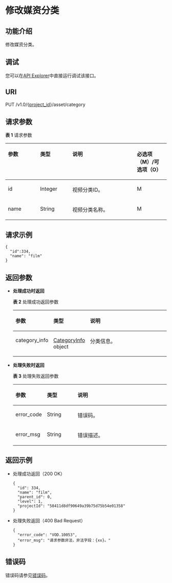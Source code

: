 # 修改媒资分类<a name="vod_04_0029"></a>

## 功能介绍<a name="zh-cn_topic_0128109932_zh-cn_topic_0127930921_section114814192538"></a>

修改媒资分类。

## 调试<a name="section1328823462119"></a>

您可以在[API Explorer](https://apiexplorer.developer.huaweicloud.com/apiexplorer/doc?product=VOD&api=modifyCategory)中直接运行调试该接口。

## URI<a name="zh-cn_topic_0128109932_zh-cn_topic_0127930921_section5241024145313"></a>

PUT /v1.0/\{[project\_id](获取项目ID.md)\}/asset/category

## 请求参数<a name="zh-cn_topic_0128109932_zh-cn_topic_0127930921_section7297229175319"></a>

**表 1**  请求参数

<a name="zh-cn_topic_0128109932_zh-cn_topic_0127930921_table171512255292"></a>
<table><thead align="left"><tr id="zh-cn_topic_0128109932_zh-cn_topic_0127930921_row48218256295"><th class="cellrowborder" valign="top" width="20%" id="mcps1.2.5.1.1"><p id="zh-cn_topic_0128109932_zh-cn_topic_0127930921_p382525172912"><a name="zh-cn_topic_0128109932_zh-cn_topic_0127930921_p382525172912"></a><a name="zh-cn_topic_0128109932_zh-cn_topic_0127930921_p382525172912"></a>参数</p>
</th>
<th class="cellrowborder" valign="top" width="20%" id="mcps1.2.5.1.2"><p id="zh-cn_topic_0128109932_zh-cn_topic_0127930921_p782925162917"><a name="zh-cn_topic_0128109932_zh-cn_topic_0127930921_p782925162917"></a><a name="zh-cn_topic_0128109932_zh-cn_topic_0127930921_p782925162917"></a>类型</p>
</th>
<th class="cellrowborder" valign="top" width="40%" id="mcps1.2.5.1.3"><p id="zh-cn_topic_0128109932_zh-cn_topic_0127930921_p782725172910"><a name="zh-cn_topic_0128109932_zh-cn_topic_0127930921_p782725172910"></a><a name="zh-cn_topic_0128109932_zh-cn_topic_0127930921_p782725172910"></a>说明</p>
</th>
<th class="cellrowborder" valign="top" width="20%" id="mcps1.2.5.1.4"><p id="zh-cn_topic_0128109924_zh-cn_topic_0127930889_p41029017"><a name="zh-cn_topic_0128109924_zh-cn_topic_0127930889_p41029017"></a><a name="zh-cn_topic_0128109924_zh-cn_topic_0127930889_p41029017"></a>必选项（M）/可选项（O）</p>
</th>
</tr>
</thead>
<tbody><tr id="zh-cn_topic_0128109932_zh-cn_topic_0127930921_row12828257296"><td class="cellrowborder" valign="top" width="20%" headers="mcps1.2.5.1.1 "><p id="zh-cn_topic_0128109932_zh-cn_topic_0127930921_p11821125102918"><a name="zh-cn_topic_0128109932_zh-cn_topic_0127930921_p11821125102918"></a><a name="zh-cn_topic_0128109932_zh-cn_topic_0127930921_p11821125102918"></a>id</p>
</td>
<td class="cellrowborder" valign="top" width="20%" headers="mcps1.2.5.1.2 "><p id="zh-cn_topic_0128109932_zh-cn_topic_0127930921_p1182182516295"><a name="zh-cn_topic_0128109932_zh-cn_topic_0127930921_p1182182516295"></a><a name="zh-cn_topic_0128109932_zh-cn_topic_0127930921_p1182182516295"></a>Integer</p>
</td>
<td class="cellrowborder" valign="top" width="40%" headers="mcps1.2.5.1.3 "><p id="zh-cn_topic_0128109932_zh-cn_topic_0127930921_p1831025192916"><a name="zh-cn_topic_0128109932_zh-cn_topic_0127930921_p1831025192916"></a><a name="zh-cn_topic_0128109932_zh-cn_topic_0127930921_p1831025192916"></a>视频分类ID。</p>
</td>
<td class="cellrowborder" valign="top" width="20%" headers="mcps1.2.5.1.4 "><p id="zh-cn_topic_0128109932_zh-cn_topic_0127930921_p1831425152918"><a name="zh-cn_topic_0128109932_zh-cn_topic_0127930921_p1831425152918"></a><a name="zh-cn_topic_0128109932_zh-cn_topic_0127930921_p1831425152918"></a>M</p>
</td>
</tr>
<tr id="zh-cn_topic_0128109932_zh-cn_topic_0127930921_row138342512913"><td class="cellrowborder" valign="top" width="20%" headers="mcps1.2.5.1.1 "><p id="zh-cn_topic_0128109932_zh-cn_topic_0127930921_p3831825142914"><a name="zh-cn_topic_0128109932_zh-cn_topic_0127930921_p3831825142914"></a><a name="zh-cn_topic_0128109932_zh-cn_topic_0127930921_p3831825142914"></a>name</p>
</td>
<td class="cellrowborder" valign="top" width="20%" headers="mcps1.2.5.1.2 "><p id="zh-cn_topic_0128109932_zh-cn_topic_0127930921_p168332517291"><a name="zh-cn_topic_0128109932_zh-cn_topic_0127930921_p168332517291"></a><a name="zh-cn_topic_0128109932_zh-cn_topic_0127930921_p168332517291"></a>String</p>
</td>
<td class="cellrowborder" valign="top" width="40%" headers="mcps1.2.5.1.3 "><p id="zh-cn_topic_0128109932_zh-cn_topic_0127930921_p183102532913"><a name="zh-cn_topic_0128109932_zh-cn_topic_0127930921_p183102532913"></a><a name="zh-cn_topic_0128109932_zh-cn_topic_0127930921_p183102532913"></a>视频分类名称。</p>
</td>
<td class="cellrowborder" valign="top" width="20%" headers="mcps1.2.5.1.4 "><p id="zh-cn_topic_0128109932_zh-cn_topic_0127930921_p28319251291"><a name="zh-cn_topic_0128109932_zh-cn_topic_0127930921_p28319251291"></a><a name="zh-cn_topic_0128109932_zh-cn_topic_0127930921_p28319251291"></a>M</p>
</td>
</tr>
</tbody>
</table>

## 请求示例<a name="zh-cn_topic_0128109932_zh-cn_topic_0127930921_section1249493515311"></a>

```
{
  "id":334,
  "name": "film"
}
```

## 返回参数<a name="zh-cn_topic_0128109932_zh-cn_topic_0127930921_section162761640105314"></a>

-   **处理成功时返回**

    **表 2**  处理成功返回参数

    <a name="zh-cn_topic_0128109931_zh-cn_topic_0127930946_table1753205542518"></a>
    <table><thead align="left"><tr id="zh-cn_topic_0128109931_zh-cn_topic_0127930946_row16634195502512"><th class="cellrowborder" valign="top" width="20%" id="mcps1.2.4.1.1"><p id="zh-cn_topic_0128109931_zh-cn_topic_0127930946_p963414551252"><a name="zh-cn_topic_0128109931_zh-cn_topic_0127930946_p963414551252"></a><a name="zh-cn_topic_0128109931_zh-cn_topic_0127930946_p963414551252"></a>参数</p>
    </th>
    <th class="cellrowborder" valign="top" width="20%" id="mcps1.2.4.1.2"><p id="zh-cn_topic_0128109931_zh-cn_topic_0127930946_p4634455102513"><a name="zh-cn_topic_0128109931_zh-cn_topic_0127930946_p4634455102513"></a><a name="zh-cn_topic_0128109931_zh-cn_topic_0127930946_p4634455102513"></a>类型</p>
    </th>
    <th class="cellrowborder" valign="top" width="60%" id="mcps1.2.4.1.3"><p id="zh-cn_topic_0128109931_zh-cn_topic_0127930946_p1563415559252"><a name="zh-cn_topic_0128109931_zh-cn_topic_0127930946_p1563415559252"></a><a name="zh-cn_topic_0128109931_zh-cn_topic_0127930946_p1563415559252"></a>说明</p>
    </th>
    </tr>
    </thead>
    <tbody><tr id="zh-cn_topic_0128109931_zh-cn_topic_0127930946_row10634115519253"><td class="cellrowborder" valign="top" width="20%" headers="mcps1.2.4.1.1 "><p id="zh-cn_topic_0128109931_zh-cn_topic_0127930946_p10634115512517"><a name="zh-cn_topic_0128109931_zh-cn_topic_0127930946_p10634115512517"></a><a name="zh-cn_topic_0128109931_zh-cn_topic_0127930946_p10634115512517"></a>category_info</p>
    </td>
    <td class="cellrowborder" valign="top" width="20%" headers="mcps1.2.4.1.2 "><p id="zh-cn_topic_0128109931_zh-cn_topic_0127930946_p363418553253"><a name="zh-cn_topic_0128109931_zh-cn_topic_0127930946_p363418553253"></a><a name="zh-cn_topic_0128109931_zh-cn_topic_0127930946_p363418553253"></a><a href="创建媒资分类.md#zh-cn_topic_0128109931_zh-cn_topic_0127930946_table2023743132612">CategoryInfo</a> object</p>
    </td>
    <td class="cellrowborder" valign="top" width="60%" headers="mcps1.2.4.1.3 "><p id="zh-cn_topic_0128109931_zh-cn_topic_0127930946_p16634185514252"><a name="zh-cn_topic_0128109931_zh-cn_topic_0127930946_p16634185514252"></a><a name="zh-cn_topic_0128109931_zh-cn_topic_0127930946_p16634185514252"></a>分类信息。</p>
    </td>
    </tr>
    </tbody>
    </table>

-   **处理失败时返回**

    **表 3**  处理失败返回参数

    <a name="table8107146194412"></a>
    <table><thead align="left"><tr id="row16107862441"><th class="cellrowborder" valign="top" width="20%" id="mcps1.2.4.1.1"><p id="p1412466124414"><a name="p1412466124414"></a><a name="p1412466124414"></a>参数</p>
    </th>
    <th class="cellrowborder" valign="top" width="20%" id="mcps1.2.4.1.2"><p id="p121241568444"><a name="p121241568444"></a><a name="p121241568444"></a>类型</p>
    </th>
    <th class="cellrowborder" valign="top" width="60%" id="mcps1.2.4.1.3"><p id="p1312414674420"><a name="p1312414674420"></a><a name="p1312414674420"></a>说明</p>
    </th>
    </tr>
    </thead>
    <tbody><tr id="row13124116124413"><td class="cellrowborder" valign="top" width="20%" headers="mcps1.2.4.1.1 "><p id="p11240634415"><a name="p11240634415"></a><a name="p11240634415"></a>error_code</p>
    </td>
    <td class="cellrowborder" valign="top" width="20%" headers="mcps1.2.4.1.2 "><p id="p414018615446"><a name="p414018615446"></a><a name="p414018615446"></a>String</p>
    </td>
    <td class="cellrowborder" valign="top" width="60%" headers="mcps1.2.4.1.3 "><p id="p161241669445"><a name="p161241669445"></a><a name="p161241669445"></a>错误码。</p>
    </td>
    </tr>
    <tr id="row01401168446"><td class="cellrowborder" valign="top" width="20%" headers="mcps1.2.4.1.1 "><p id="p171409604412"><a name="p171409604412"></a><a name="p171409604412"></a>error_msg</p>
    </td>
    <td class="cellrowborder" valign="top" width="20%" headers="mcps1.2.4.1.2 "><p id="p91404614444"><a name="p91404614444"></a><a name="p91404614444"></a>String</p>
    </td>
    <td class="cellrowborder" valign="top" width="60%" headers="mcps1.2.4.1.3 "><p id="p16140666447"><a name="p16140666447"></a><a name="p16140666447"></a>错误描述。</p>
    </td>
    </tr>
    </tbody>
    </table>


## 返回示例<a name="zh-cn_topic_0128109932_zh-cn_topic_0127930921_section1164111461532"></a>

-   处理成功返回（200 OK）

    ```
    {
      "id": 334,
      "name": "film",
      "parent_id": 0,
      "level": 1,
      "projectId": "58411d8df90649a39b75d75b54e01358"
    }
    ```

-   处理失败返回（400 Bad Request）

    ```
    {
      "error_code": "VOD.10053",
      "error_msg": "请求参数非法，非法字段：{xx}。"
    }
    ```


## 错误码<a name="section569214377267"></a>

错误码请参见[错误码](错误码.md)。

